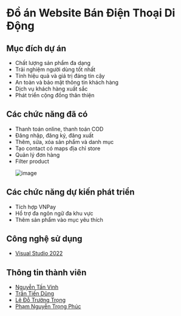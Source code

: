 <h1> Đồ án Website Bán Điện Thoại Di Động</h1>

<h2>Mục đích dự án</h2>
<ul>
  <li>Chất lượng sản phẩm đa dạng</li>
  <li>Trải nghiệm người dùng tốt nhất</li>
  <li>Tính hiệu quả và giá trị đáng tin cậy</li>
  <li>An toàn và bảo mật thông tin khách hàng</li>
  <li>Dịch vụ khách hàng xuất sắc</li>
  <li>Phát triển cộng đồng thân thiện</li>
</ul>

<h2>Các chức năng đã có</h2>
<ul>
  <li>Thanh toán online, thanh toán COD</li>
  <li>Đăng nhập, đăng ký, đăng xuất</li>
  <li>Thêm, sửa, xóa sản phẩm và danh mục</li>
  <li>Tạo contact có maps địa chỉ store</li>
  <li>Quản lý đơn hàng</li>
   <li>Filter product</li>

![image](https://github.com/TrongVipPro/Nhom9_WebsiteBanDTDD_T5_Ca3/assets/100860676/54e498d3-bafa-4952-8384-325518c6a20a)

  
</ul>

<h2>Các chức năng dự kiến phát triển</h2>
<ul>
  <li>Tích hợp VNPay</li>
  <li>Hổ trợ đa ngôn ngữ đa khu vực</li>
  <li>Thêm sản phẩm vào mục yêu thích</li>
</ul>

<h2>Công nghệ sử dụng</h2>
<ul>
  <li><a href="https://visualstudio.microsoft.com/">Visual Studio 2022</a></li>

</ul>

<h2>Thông tin thành viên</h2>
<ul>
  <li><a href="">Nguyễn Tấn Vinh</a></li>
  <li><a href="">Trần Tiến Dũng</a></li>
  <li><a href="">Lê Đỗ Trường Trọng</a></li>
  <li><a href="">Phạm Nguyễn Trọng Phúc</a></li>
</ul>
